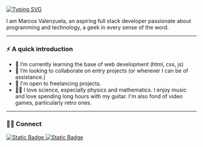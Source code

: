 [![Typing SVG](https://readme-typing-svg.demolab.com?font=Fira+Code&duration=4000&pause=4000&color=2BF721&repeat=false&width=435&lines=Hi+there!+Welcome+to+my+GitHub.+%F0%9F%91%8B%F0%9F%8F%BB)](https://git.io/typing-svg)

I am Marcos Valenzuela, an aspiring full stack developer passionate about programming and technology, a geek in every sense of the word.

---

### ⚡️ A quick introduction

- 🌱 I’m currently learning the base of web development (html, css, js)
- 👯 I’m looking to collaborate on entry projects (or wherever I can be of assistance.)
- 💼 I'm open to freelancing projects.
- 🤟🏻 I love science, especially physics and mathematics. I enjoy music and love spending long hours with my guitar. I'm also fond of video games, particularly retro ones.

---

### 🤝🏻 Connect

[![Static Badge](https://img.shields.io/badge/Linkedin-blue?style=for-the-badge&logo=linkedin)
](https://www.linkedin.com/in/marcos-valenzuela-coding)
[![Static Badge](https://img.shields.io/badge/Frontend_mentor-blue?style=for-the-badge&logo=frontendmentor)
](https://www.frontendmentor.io/profile/Dantalian5)




<!--
**Dantalian5/Dantalian5** is a ✨ _special_ ✨ repository because its `README.md` (this file) appears on your GitHub profile.

Here are some ideas to get you started:

- 🔭 I’m currently working on ...
- 🌱 I’m currently learning ...
- 👯 I’m looking to collaborate on ...
- 🤔 I’m looking for help with ...
- 💬 Ask me about ...
- 📫 How to reach me: ...
- 😄 Pronouns: ...
- ⚡ Fun fact: ...
-->
